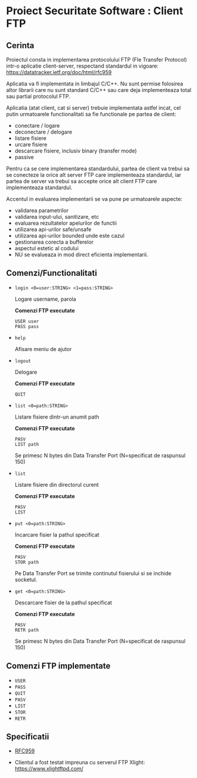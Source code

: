 # Proiect Securitate Software : Client FTP

## Cerinta

Proiectul consta in implementarea protocolului FTP (Fle Transfer Protocol) intr-o aplicatie client-server, respectand standardul in vigoare: https://datatracker.ietf.org/doc/html/rfc959

Aplicatia va fi implementata in limbajul C/C++. Nu sunt permise folosirea altor librarii care nu sunt standard C/C++ sau care deja implementeaza total sau partial protocolul FTP.

Aplicatia (atat client, cat si server) trebuie implementata astfel incat, cel putin urmatoarele functionalitati sa fie functionale pe partea de client:

- conectare / logare
- deconectare / delogare
- listare fisiere
- urcare fisiere
- descarcare fisiere, inclusiv binary (transfer mode) 
- passive

Pentru ca se cere implementarea standardului, partea de client va trebui sa se conecteze la orice alt server FTP care implementeaza standardul, iar partea de server va trebui sa accepte orice alt client FTP care implementeaza standardul.

Accentul in evaluarea implementarii se va pune pe urmatoarele aspecte:
- validarea parametrilor
- validarea input-ului, sanitizare, etc
- evaluarea rezultatelor apelurilor de functii
- utilizarea api-urilor safe/unsafe
- utilizarea api-urilor bounded unde este cazul
- gestionarea corecta a bufferelor
- aspectul estetic al codului
- NU se evalueaza in mod direct eficienta implementarii.

## Comenzi/Functionalitati

- ```login <0=user:STRING> <1=pass:STRING>```

    Logare username, parola

    **Comenzi FTP executate**
    ```
    USER user
    PASS pass
    ```

- ```help```

    Afisare meniu de ajutor

- ```logout```

    Delogare

    **Comenzi FTP executate**
    ```
    QUIT
    ```

- ```list <0=path:STRING>```

    Listare fisiere dintr-un anumit path

    **Comenzi FTP executate**
    ```
    PASV
    LIST path
    ```

    Se primesc N bytes din Data Transfer Port (N=specificat de raspunsul 150)

- ```list```

    Listare fisiere din directorul curent

    **Comenzi FTP executate**
    ```
    PASV
    LIST
    ```


- ```put <0=path:STRING>```

    Incarcare fisier la pathul specificat

    **Comenzi FTP executate**
    ```
    PASV
    STOR path
    ```

    Pe Data Transfer Port se trimite continutul fisierului si se inchide socketul.

- ```get <0=path:STRING>```

    Descarcare fisier de la pathul specificat

    **Comenzi FTP executate**
    ```
    PASV
    RETR path
    ```

    Se primesc N bytes din Data Transfer Port (N=specificat de raspunsul 150)

## Comenzi FTP implementate

- `USER`
- `PASS`
- `QUIT`
- `PASV`
- `LIST`
- `STOR`
- `RETR`

## Specificatii

- [RFC959](https://datatracker.ietf.org/doc/html/rfc959)


- Clientul a fost testat impreuna cu serverul FTP Xlight: https://www.xlightftpd.com/
